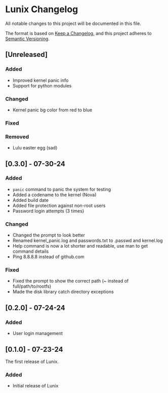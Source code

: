 # Lunix Changelog

All notable changes to this project will be documented in this file.

The format is based on [Keep a Changelog](https://keepachangelog.com/en/1.0.0/),
and this project adheres to [Semantic Versioning](https://semver.org/spec/v2.0.0.html).

## [Unreleased]

### Added
- Improved kernel panic info
- Support for python modules

### Changed
- Kernel panic bg color from red to blue

### Fixed

### Removed
- Lulu easter egg (sad)

## [0.3.0] - 07-30-24

### Added
- `panic` command to panic the system for testing
- Added a codename to the kernel (Nova)
- Added build date
- Added file protection against non-root users
- Password login attempts (3 times)

### Changed
- Changed the prompt to look better
- Renamed kernel_panic.log and passwords.txt to .passwd and kernel.log
- Help command is now a lot shorter and readable, use man to get command details
- Ping 8.8.8.8 instead of github.com

### Fixed
- Fixed the prompt to show the correct path (~ instead of full/path/to/rootfs)
- Made the disk library catch directory exceptions

## [0.2.0] - 07-24-24

### Added
- User login management

## [0.1.0] - 07-23-24

The first release of Lunix.

### Added
- Initial release of Lunix
